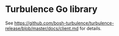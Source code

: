 # Turbulence Go library

See https://github.com/bosh-turbulence/turbulence-release/blob/master/docs/client.md for details.
